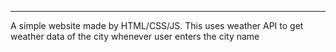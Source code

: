 <hr>
A simple website made by HTML/CSS/JS. This uses weather API to get weather data of the city whenever user enters the city name
